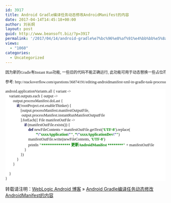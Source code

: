 ```yaml
---
id: 3917
title: Android Gradle编译任务动态修改AndroidManifest的内容
date: 2017-04-14T14:45:18+00:00
author: 刘长炯
layout: post
guid: http://www.beansoft.biz/?p=3917
permalink: '/2017/04/14/android-gradle%e7%bc%96%e8%af%91%e4%bb%bb%e5%8a%a1%e5%8a%a8%e6%80%81%e4%bf%ae%e6%94%b9androidmanifest%e7%9a%84%e5%86%85%e5%ae%b9/'
views:
  - "1060"
categories:
  - Uncategorized
---
```

</p> 

<pre style="background-color: rgb(255, 255, 255); font-family: Menlo; font-size: 9pt;">因为新的Gradle有Instant Run功能, 一些旧的代码不能正确运行, 此功能可用于动态替换一些占位符的内容.</pre>

<pre style="background-color: rgb(255, 255, 255); font-family: Menlo; font-size: 9pt;">参考: http://stackoverflow.com/questions/36874191/editing-androidmanifest-xml-in-gradle-task-processmanifest-dolast-has-no-effect</pre>

<pre style="background-color: rgb(255, 255, 255);"><font face="Menlo"><span style="font-size: 9pt;">android.applicationVariants.all { variant -&gt;<br />    variant.outputs.each { output -&gt;<br />        output.processManifest.doLast {<br />            </span></font><span style="font-family: Menlo; font-size: 9pt; color: rgb(0, 0, 67); font-weight: bold;">if</span><font face="Menlo"><span style="font-size: 9pt;">(!rootProject.ext.enableThinker) {<br />                [output.processManifest.manifestOutputFile,<br />                 output.processManifest.instantRunManifestOutputFile<br />                ].forEach({ File manifestOutFile -&gt;<br />                    </span></font><span style="font-family: Menlo; font-size: 9pt; color: rgb(0, 0, 67); font-weight: bold;">if </span><font face="Menlo"><span style="font-size: 9pt;">(manifestOutFile.exists()) {<br />                        </span></font><span style="font-family: Menlo; font-size: 9pt; color: rgb(0, 0, 67); font-weight: bold;">def </span><font face="Menlo"><span style="font-size: 9pt;">newFileContents = manifestOutFile.getText(</span></font><span style="font-family: Menlo; font-size: 9pt; color: rgb(0, 128, 0); font-weight: bold;">'UTF-8'</span><font face="Menlo"><span style="font-size: 9pt;">).replace(<br />                                </span></font><font color="#008000" face="Menlo"><span style="font-size: 12px;"><b>“</b></span></font><span style="font-family: Menlo; font-size: 9pt; color: rgb(0, 0, 128); font-weight: bold;">\"</span><span style="font-family: Menlo; font-size: 9pt; color: rgb(0, 128, 0); font-weight: bold;">xxxxApplication</span><span style="font-family: Menlo; font-size: 9pt; color: rgb(0, 0, 128); font-weight: bold;">\"</span><span style="font-family: Menlo; font-size: 9pt; color: rgb(0, 128, 0); font-weight: bold;">"</span><font face="Menlo"><span style="font-size: 9pt;">, </span></font><font color="#008000" face="Menlo"><span style="font-size: 12px;"><b>“</b></span></font><span style="font-family: Menlo; font-size: 9pt; color: rgb(0, 0, 128); font-weight: bold;">\"</span><span style="font-family: Menlo; font-size: 9pt; color: rgb(0, 128, 0); font-weight: bold;">xxxxApplicationDev</span><span style="font-family: Menlo; font-size: 9pt; color: rgb(0, 0, 128); font-weight: bold;">\"</span><span style="font-family: Menlo; font-size: 9pt; color: rgb(0, 128, 0); font-weight: bold;">"</span><font face="Menlo"><span style="font-size: 9pt;">)<br />                        manifestOutFile.write(newFileContents, </span></font><span style="font-family: Menlo; font-size: 9pt; color: rgb(0, 128, 0); font-weight: bold;">'UTF-8'</span><font face="Menlo"><span style="font-size: 9pt;">)<br />                        println </span></font><span style="font-family: Menlo; font-size: 9pt; color: rgb(0, 128, 0); font-weight: bold;">"*************** 更新AndroidManifest ********" </span><font face="Menlo"><span style="font-size: 9pt;">+ manifestOutFile<br />                    }<br />                })<br />            }<br />        }<br /><br />    }<br />}</span></font></pre>

</body></html>

转载请注明：[WebLogic Android 博客](http://www.beansoft.biz) &raquo; [Android Gradle编译任务动态修改AndroidManifest的内容](http://www.beansoft.biz/2017/04/14/android-gradle%e7%bc%96%e8%af%91%e4%bb%bb%e5%8a%a1%e5%8a%a8%e6%80%81%e4%bf%ae%e6%94%b9androidmanifest%e7%9a%84%e5%86%85%e5%ae%b9/)